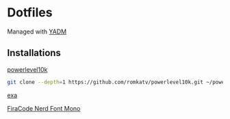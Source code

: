 # Dotfiles
Managed with [YADM](https://yadm.io/)

## Installations
[powerlevel10k](https://github.com/romkatv/powerlevel10k)
```zsh
git clone --depth=1 https://github.com/romkatv/powerlevel10k.git ~/powerlevel10k
```
[exa](https://github.com/ogham/exa)

[FiraCode Nerd Font Mono](https://www.nerdfonts.com/font-downloads)